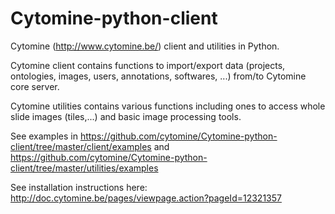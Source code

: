# Cytomine-python-client

Cytomine (http://www.cytomine.be/) client and utilities in Python.

Cytomine client contains functions to import/export data (projects, ontologies, images, users, annotations, softwares, ...) from/to Cytomine core server.

Cytomine utilities contains various functions including ones to access whole slide images (tiles,...) and basic image processing tools.

See examples in https://github.com/cytomine/Cytomine-python-client/tree/master/client/examples and https://github.com/cytomine/Cytomine-python-client/tree/master/utilities/examples

See installation instructions here:
http://doc.cytomine.be/pages/viewpage.action?pageId=12321357
